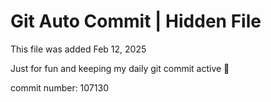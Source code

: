 # Git Auto Commit | Hidden File

This file was added Feb 12, 2025

Just for fun and keeping my daily git commit active 🤪

commit number: 107130
